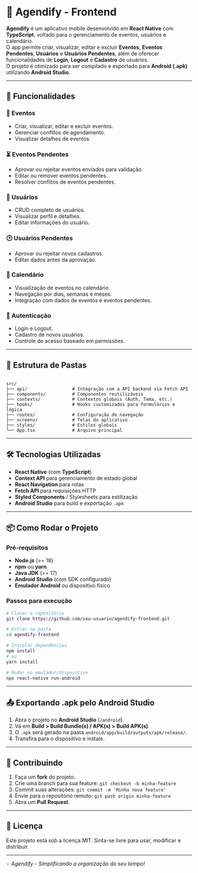 # 📅 Agendify - Frontend

**Agendify** é um aplicativo mobile desenvolvido em **React Native** com **TypeScript**, voltado para o gerenciamento de eventos, usuários e calendário.  
O app permite criar, visualizar, editar e excluir **Eventos**, **Eventos Pendentes**, **Usuários** e **Usuários Pendentes**, além de oferecer funcionalidades de **Login**, **Logout** e **Cadastro** de usuários.  
O projeto é otimizado para ser compilado e exportado para **Android (.apk)** utilizando **Android Studio**.

---

## 🚀 Funcionalidades

### 📆 Eventos
- Criar, visualizar, editar e excluir eventos.
- Gerenciar conflitos de agendamento.
- Visualizar detalhes de eventos.

### ⏳ Eventos Pendentes
- Aprovar ou rejeitar eventos enviados para validação.
- Editar ou remover eventos pendentes.
- Resolver conflitos de eventos pendentes.

### 👤 Usuários
- CRUD completo de usuários.
- Visualizar perfil e detalhes.
- Editar informações do usuário.

### 🕒 Usuários Pendentes
- Aprovar ou rejeitar novos cadastros.
- Editar dados antes da aprovação.

### 📅 Calendário
- Visualização de eventos no calendário.
- Navegação por dias, semanas e meses.
- Integração com dados de eventos e eventos pendentes.

### 🔐 Autenticação
- Login e Logout.
- Cadastro de novos usuários.
- Controle de acesso baseado em permissões.

---

## 📂 Estrutura de Pastas

```

src/
├── api/                 # Integração com a API backend via Fetch API
├── components/          # Componentes reutilizáveis
├── contexts/            # Contextos globais (Auth, Tema, etc.)
├── hooks/               # Hooks customizados para formulários e lógica
├── routes/              # Configuração de navegação
├── screens/             # Telas do aplicativo
├── styles/              # Estilos globais
└── App.tsx              # Arquivo principal

````

---

## 🛠️ Tecnologias Utilizadas

- **React Native** (com **TypeScript**)
- **Context API** para gerenciamento de estado global
- **React Navigation** para rotas
- **Fetch API** para requisições HTTP
- **Styled Components** / Stylesheets para estilização
- **Android Studio** para build e exportação `.apk`

---

## 📦 Como Rodar o Projeto

### Pré-requisitos
- **Node.js** (>= 18)
- **npm** ou **yarn**
- **Java JDK** (>= 17)
- **Android Studio** (com SDK configurado)
- **Emulador Android** ou dispositivo físico

### Passos para execução
```bash
# Clonar o repositório
git clone https://github.com/seu-usuario/agendify-frontend.git

# Entrar na pasta
cd agendify-frontend

# Instalar dependências
npm install
# ou
yarn install

# Rodar no emulador/dispositivo
npx react-native run-android
````

---

## 📤 Exportando .apk pelo Android Studio

1. Abra o projeto no **Android Studio** (`/android`).
2. Vá em **Build > Build Bundle(s) / APK(s) > Build APK(s)**.
3. O `.apk` será gerado na pasta `android/app/build/outputs/apk/release/`.
4. Transfira para o dispositivo e instale.

---

## 🤝 Contribuindo

1. Faça um **fork** do projeto.
2. Crie uma branch para sua feature:
   `git checkout -b minha-feature`
3. Commit suas alterações:
   `git commit -m 'Minha nova feature'`
4. Envie para o repositório remoto:
   `git push origin minha-feature`
5. Abra um **Pull Request**.

---

## 📜 Licença

Este projeto está sob a licença MIT.
Sinta-se livre para usar, modificar e distribuir.

---

💡 *Agendify - Simplificando a organização do seu tempo!*
